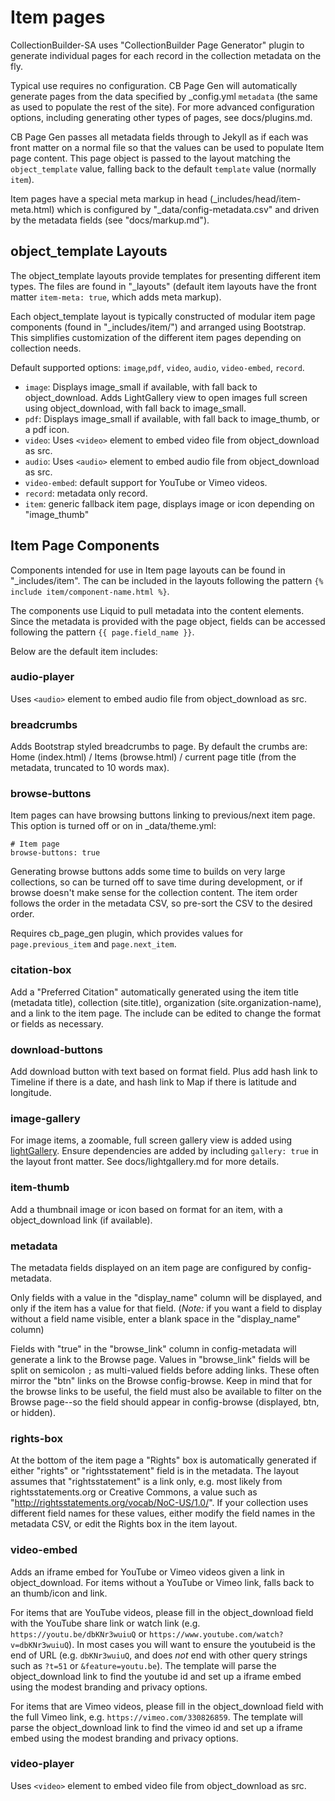 # Item pages

CollectionBuilder-SA uses "CollectionBuilder Page Generator" plugin to generate individual pages for each record in the collection metadata on the fly.

Typical use requires no configuration.
CB Page Gen will automatically generate pages from the data specified by _config.yml `metadata` (the same as used to populate the rest of the site).
For more advanced configuration options, including generating other types of pages, see docs/plugins.md.

CB Page Gen passes all metadata fields through to Jekyll as if each was front matter on a normal file so that the values can be used to populate Item page content.
This page object is passed to the layout matching the `object_template` value, falling back to the default `template` value (normally `item`).

Item pages have a special meta markup in head (_includes/head/item-meta.html) which is configured by "_data/config-metadata.csv" and driven by the metadata fields (see "docs/markup.md").

## object_template Layouts 

The object_template layouts provide templates for presenting different item types.
The files are found in "_layouts" (default item layouts have the front matter `item-meta: true`, which adds meta markup).

Each object_template layout is typically constructed of modular item page components (found in "_includes/item/") and arranged using Bootstrap.
This simplifies customization of the different item pages depending on collection needs.

Default supported options: `image`,`pdf`, `video`, `audio`, `video-embed`, `record`. 

- `image`: Displays image_small if available, with fall back to object_download. Adds LightGallery view to open images full screen using object_download, with fall back to image_small.
- `pdf`: Displays image_small if available, with fall back to image_thumb, or a pdf icon.
- `video`: Uses `<video>` element to embed video file from object_download as src.
- `audio`: Uses `<audio>` element to embed audio file from object_download as src.
- `video-embed`: default support for YouTube or Vimeo videos.
- `record`: metadata only record.
- `item`: generic fallback item page, displays image or icon depending on "image_thumb"

## Item Page Components

Components intended for use in Item page layouts can be found in "_includes/item".
The can be included in the layouts following the pattern `{% include item/component-name.html %}`.

The components use Liquid to pull metadata into the content elements. 
Since the metadata is provided with the page object, fields can be accessed following the pattern `{{ page.field_name }}`.

Below are the default item includes:

### audio-player

Uses `<audio>` element to embed audio file from object_download as src.

### breadcrumbs

Adds Bootstrap styled breadcrumbs to page.
By default the crumbs are: Home (index.html) / Items (browse.html) / current page title (from the metadata, truncated to 10 words max).

### browse-buttons

Item pages can have browsing buttons linking to previous/next item page. 
This option is turned off or on in _data/theme.yml:

```
# Item page 
browse-buttons: true 
```

Generating browse buttons adds some time to builds on very large collections, so can be turned off to save time during development, or if browse doesn't make sense for the collection content.
The item order follows the order in the metadata CSV, so pre-sort the CSV to the desired order.

Requires cb_page_gen plugin, which provides values for `page.previous_item` and `page.next_item`.

### citation-box

Add a "Preferred Citation" automatically generated using the item title (metadata title), collection (site.title), organization (site.organization-name), and a link to the item page.
The include can be edited to change the format or fields as necessary.

### download-buttons

Add download button with text based on format field.
Plus add hash link to Timeline if there is a date, and hash link to Map if there is latitude and longitude.

### image-gallery

For image items, a zoomable, full screen gallery view is added using [lightGallery](http://sachinchoolur.github.io/lightGallery/).
Ensure dependencies are added by including `gallery: true` in the layout front matter.
See docs/lightgallery.md for more details.

### item-thumb

Add a thumbnail image or icon based on format for an item, with a object_download link (if available).

### metadata 

The metadata fields displayed on an item page are configured by config-metadata. 

Only fields with a value in the "display_name" column will be displayed, and only if the item has a value for that field. 
(*Note:* if you want a field to display without a field name visible, enter a blank space in the "display_name" column)

Fields with "true" in the "browse_link" column in config-metadata will generate a link to the Browse page. 
Values in "browse_link" fields will be split on semicolon `;` as multi-valued fields before adding links.
These often mirror the "btn" links on the Browse config-browse. 
Keep in mind that for the browse links to be useful, the field must also be available to filter on the Browse page--so the field should appear in config-browse (displayed, btn, or hidden). 

### rights-box

At the bottom of the item page a "Rights" box is automatically generated if either "rights" or "rightsstatement" field is in the metadata.
The layout assumes that "rightsstatement" is a link only, e.g. most likely from rightsstatements.org or Creative Commons, a value such as "http://rightsstatements.org/vocab/NoC-US/1.0/".
If your collection uses different field names for these values, either modify the field names in the metadata CSV, or edit the Rights box in the item layout. 

### video-embed

Adds an iframe embed for YouTube or Vimeo videos given a link in object_download.
For items without a YouTube or Vimeo link, falls back to an thumb/icon and link.

For items that are YouTube videos, please fill in the object_download field with the YouTube share link or watch link (e.g. `https://youtu.be/dbKNr3wuiuQ` or `https://www.youtube.com/watch?v=dbKNr3wuiuQ`).
In most cases you will want to ensure the youtubeid is the end of URL (e.g. `dbKNr3wuiuQ`, and does *not* end with other query strings such as `?t=51` or `&feature=youtu.be`). 
The template will parse the object_download link to find the youtube id and set up a iframe embed using the modest branding and privacy options. 

For items that are Vimeo videos, please fill in the object_download field with the full Vimeo link, e.g. `https://vimeo.com/330826859`.
The template will parse the object_download link to find the vimeo id and set up a iframe embed using the modest branding and privacy options. 

### video-player

Uses `<video>` element to embed video file from object_download as src.
